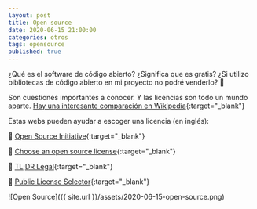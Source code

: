 ```yaml
---
layout: post
title: Open source
date: 2020-06-15 21:00:00
categories: otros
tags: opensource
published: true
---
```



¿Qué es el software de código abierto? ¿Significa que es gratis? ¿Si utilizo bibliotecas de código abierto en mi proyecto no podré venderlo? 🤔

Son cuestiones importantes a conocer. Y las licencias son todo un mundo aparte. [Hay una interesante comparación en Wikipedia](https://en.wikipedia.org/wiki/Comparison_of_free_and_open-source_software_licences){:target="_blank"}

Estas webs pueden ayudar a escoger una licencia (en inglés):

🔸 [Open Source Initiative](https://opensource.org/licenses/category){:target="_blank"}

🔸 [Choose an open source license](https://choosealicense.com){:target="_blank"}

🔸 [TL;DR Legal](https://tldrlegal.com){:target="_blank"}

🔸 [Public License Selector](https://ufal.github.io/public-license-selector){:target="_blank"}


![Open Source]({{ site.url }}/assets/2020-06-15-open-source.png)


